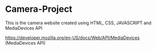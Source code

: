 # Camera-Project
This is the camera website created using HTML, CSS,  JAVASCRIPT and MediaDevices API

https://developer.mozilla.org/en-US/docs/Web/API/MediaDevices (MediaDevices API)
